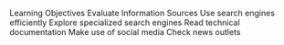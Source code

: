 Learning Objectives
	Evaluate Information Sources
	Use search engines efficiently 
	Explore specialized search engines
	Read technical documentation 
	Make use of social media
	Check news outlets 
